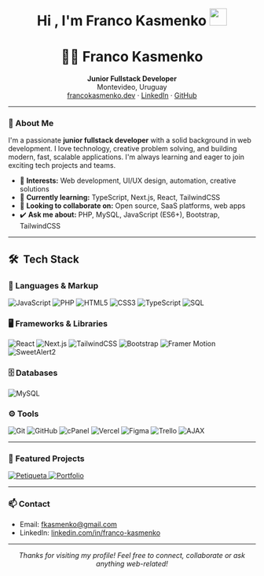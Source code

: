 <h1 align="center">Hi , I'm Franco Kasmenko <img src="https://media.giphy.com/media/hvRJCLFzcasrR4ia7z/giphy.gif" width="35"></h1>


<h1 align="center">👨‍💻 Franco Kasmenko</h1>
<p align="center">
  <b>Junior Fullstack Developer</b> <br>
  Montevideo, Uruguay <br>
  <a href="https://francokasmenko.dev" target="_blank">francokasmenko.dev</a> · 
  <a href="https://linkedin.com/in/franco-kasmenko" target="_blank">LinkedIn</a> · 
  <a href="https://github.com/FrancoKasmenko" target="_blank">GitHub</a>
</p>

---

### 👋 About Me

I'm a passionate **junior fullstack developer** with a solid background in web development. I love technology, creative problem solving, and building modern, fast, scalable applications. I'm always learning and eager to join exciting tech projects and teams.

<ul>
  <li>🔎 <b>Interests:</b> Web development, UI/UX design, automation, creative solutions</li>
  <li>🌱 <b>Currently learning:</b> TypeScript, Next.js, React, TailwindCSS</li>
  <li>👯 <b>Looking to collaborate on:</b> Open source, SaaS platforms, web apps</li>
  <li>✔️ <b>Ask me about:</b> PHP, MySQL, JavaScript (ES6+), Bootstrap, TailwindCSS</li>
</ul>

---
## 🛠️ &nbsp;Tech Stack

### 🔧 Languages & Markup

![JavaScript](https://img.shields.io/badge/JavaScript-%23323330.svg?style=for-the-badge&logo=javascript&logoColor=F7DF1E)
![PHP](https://img.shields.io/badge/PHP-%23777BB4.svg?style=for-the-badge&logo=php&logoColor=white)
![HTML5](https://img.shields.io/badge/html5-%23E34F26.svg?style=for-the-badge&logo=html5&logoColor=white)
![CSS3](https://img.shields.io/badge/css3-%231572B6.svg?style=for-the-badge&logo=css3&logoColor=white)
![TypeScript](https://img.shields.io/badge/TypeScript-%23007ACC.svg?style=for-the-badge&logo=typescript&logoColor=white)
![SQL](https://img.shields.io/badge/SQL-%230074D1.svg?style=for-the-badge&logo=postgresql&logoColor=white)

### 🖥️ Frameworks & Libraries

![React](https://img.shields.io/badge/React-%2361DAFB.svg?style=for-the-badge&logo=react&logoColor=222)
![Next.js](https://img.shields.io/badge/Next.js-%23000000.svg?style=for-the-badge&logo=nextdotjs&logoColor=fff)
![TailwindCSS](https://img.shields.io/badge/TailwindCSS-%2338bdf8.svg?style=for-the-badge&logo=tailwindcss&logoColor=white)
![Bootstrap](https://img.shields.io/badge/Bootstrap-%237e13f8.svg?style=for-the-badge&logo=bootstrap&logoColor=fff)
![Framer Motion](https://img.shields.io/badge/Framer%20Motion-e637bf?style=for-the-badge&logo=framer&logoColor=fff)
![SweetAlert2](https://img.shields.io/badge/SweetAlert2-%23FF6F91.svg?style=for-the-badge&logo=react&logoColor=fff)

### 🗄️ Databases

![MySQL](https://img.shields.io/badge/MySQL-%2300618a.svg?style=for-the-badge&logo=mysql&logoColor=white)

### ⚙️ Tools

![Git](https://img.shields.io/badge/git-%23F05033.svg?style=for-the-badge&logo=git&logoColor=white)
![GitHub](https://img.shields.io/badge/github-%23121011.svg?style=for-the-badge&logo=github&logoColor=white)
![cPanel](https://img.shields.io/badge/cPanel-%23FF6C2C.svg?style=for-the-badge&logo=cpanel&logoColor=white)
![Vercel](https://img.shields.io/badge/Vercel-%23000000.svg?style=for-the-badge&logo=vercel&logoColor=white)
![Figma](https://img.shields.io/badge/Figma-%23F24E1E.svg?style=for-the-badge&logo=figma&logoColor=white)
![Trello](https://img.shields.io/badge/Trello-%23026AA7.svg?style=for-the-badge&logo=trello&logoColor=white)
![AJAX](https://img.shields.io/badge/AJAX-%230074D1.svg?style=for-the-badge&logo=ajax&logoColor=white)

---

### 🚀 Featured Projects

<p align="left">
  <a href="https://petiqueta.uy">
    <img src="https://github.com/FrancoKasmenko/petiqueta" alt="Petiqueta" />
  </a>
  <a href="https://francokasmenko.dev">
    <img src="https://github-readme-stats.vercel.app/api/pin/?username=FrancoKasmenko&repo=portfolio" alt="Portfolio" />
  </a>
</p>

---

### 📫 Contact

<ul>
  <li>Email: <a href="mailto:fkasmenko@gmail.com">fkasmenko@gmail.com</a></li>
  <li>LinkedIn: <a href="https://linkedin.com/in/franco-kasmenko" target="_blank">linkedin.com/in/franco-kasmenko</a></li>
</ul>

---

<p align="center">
  <i>Thanks for visiting my profile! Feel free to connect, collaborate or ask anything web-related!</i>
</p>
